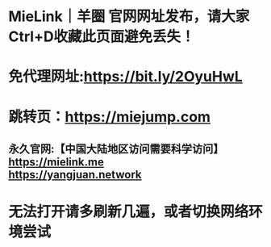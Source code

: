 #  MieLink｜羊圈 官网网址发布，请大家Ctrl+D收藏此页面避免丢失！

# 免代理网址:https://bit.ly/2OyuHwL

# 跳转页：https://miejump.com

## 永久官网:【中国大陆地区访问需要科学访问】 <br>https://mielink.me   <br> https://yangjuan.network
# 无法打开请多刷新几遍，或者切换网络环境尝试
